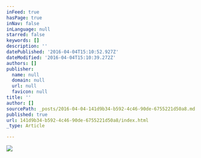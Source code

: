 ```yaml
---
inFeed: true
hasPage: true
inNav: false
inLanguage: null
starred: false
keywords: []
description: ''
datePublished: '2016-04-04T15:10:52.927Z'
dateModified: '2016-04-04T15:10:39.272Z'
authors: []
publisher:
  name: null
  domain: null
  url: null
  favicon: null
title: ''
author: []
sourcePath: _posts/2016-04-04-141d9b34-b592-4c46-90de-6755221d50a8.md
published: true
url: 141d9b34-b592-4c46-90de-6755221d50a8/index.html
_type: Article

---
```

![](https://the-grid-user-content.s3-us-west-2.amazonaws.com/e849bb49-6e9a-4e1c-930e-9b23bf8283d6.jpg)